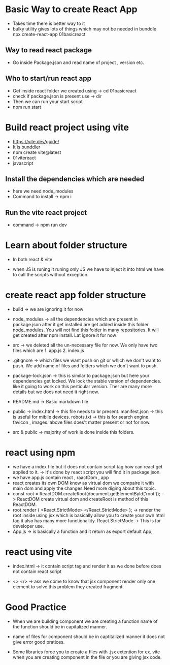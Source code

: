# Basic Way to create React App
- Takes time there is better way to it
- bulky utility gives lots of things which may not be needed in bunddle
npx create-react-app 01basicreact
## Way to read react package
- Go inside Package.json and read name of project , version etc.
## Who to start/run react app
- Get inside react folder we created using -> cd 01basicreact
- check if package.json is present use -> dir
- Then we can run your start script
- npm run start

# Build react project using vite
- https://vite.dev/guide/
- It is bunddler
- npm create vite@latest
- 01vitereact
- javascript
## Install the dependencies which are needed
- here we need node_modules
- Command to install -> npm i
## Run the vite react project
- command -> npm run dev

# Learn about folder structure
- In both react & vite

- when JS is runing it runing only JS we have to inject it into html we have to call the scripts without exception.

# create react app folder structure 
- build -> we are ignoring it for now
- node_modules -> all the dependencies which are present in package.json after it get installed are get added inside this folder node_modules.
You will not find this folder in many repositories.
It will get created after npm install.
Lat ignore it for now
- src -> we deleted all the un-necessary file for now.
We only have two files which are 1. app.js 2. index.js
- .gitignore -> which files we want push on git or which we don't want to push.
We add name of files and folders which we don't want to push.
- package-lock.json -> this is similar to package.json but here your dependencies get locked.
We lock the stable version of dependencies.
like it going to work on this perticular version.
Ther are many more details but we does not need it right now.
- README.md -> Basic markdown file
- public -> index.html -> this file needs to br present.
manifest.json -> this is useful for mibile devices.
robots.txt ->  this is for search engine.
favicon , images. 
above files does't matter present or not for now.

- src & public -> majority of work is done inside this folders.

# react using npm
- we have a index file but it does not contain script tag how can react get applied to it. -> It's done by react script you will find it in package.json.
- we have app.js contain react , raactDom , app
- react creates its own DOM know as virtual dom we compaire it with main dom and apply the changes.Need more diging about this topic.
- const root = ReactDOM.createRoot(document.getElementById('root')); -> ReactDOM create virtual dom and createRoot is method of this ReactDOM.
- root.render { 
    <React.StrictMode>
    <App />
  </React.StrictMode>
  }; -> render the root inside <App /> using jsx which is basically allow you to create your own html tag it also has many more functionallity.
  React.StrictMode -> This is for developer use.
- App.js -> is basically a function and it return as export default App;

# react using vite
- index.html -> it contain script tag and render it as we done before does not contain react script

- <> </> -> ass we come to know that jsx component render only one element to solve this problem they created fragment.

# Good Practice

- When we are building component we are creating a function name of the function should be in capitalized manner.

- name of files for component should be in captitalized manner it does not give error good pratices.

- Some libraries force you to create a files with .jsx extention for ex. vite when you are creating component in the file or you are giving jsx code.
 
